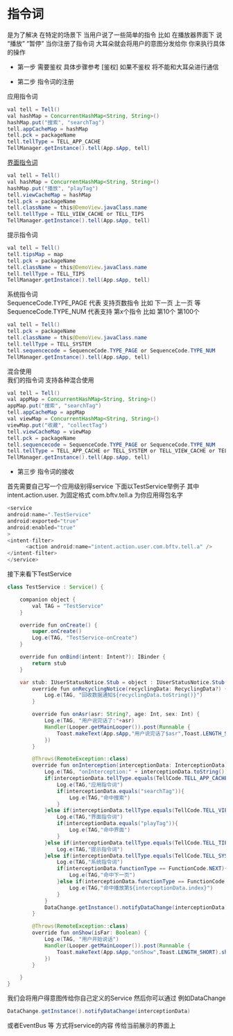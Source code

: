 # 指令词
是为了解决 在特定的场景下 当用户说了一些简单的指令 比如 在播放器界面下 说 “播放” “暂停” 当你注册了指令词 大耳朵就会将用户的意图分发给你 你来执行具体的操作 <br>

- 第一步 需要鉴权 具体步骤参考 [鉴权] 如果不鉴权 将不能和大耳朵进行通信

- 第二步 指令词的注册


应用指令词
```java
val tell = Tell()
val hashMap = ConcurrentHashMap<String, String>()
hashMap.put("搜索", "searchTag")
tell.appCacheMap = hashMap
tell.pck = packageName
tell.tellType = TELL_APP_CACHE
TellManager.getInstance().tell(App.sApp, tell)
```
[界面指令词](https://github.com/RiverrunNetwork/voicelink/blob/master/view_cache_detail.md)
```java
val tell = Tell()
val hashMap = ConcurrentHashMap<String, String>()
hashMap.put("播放", "playTag")
tell.viewCacheMap = hashMap
tell.pck = packageName
tell.className = this@DemoView.javaClass.name
tell.tellType = TELL_VIEW_CACHE or TELL_TIPS
TellManager.getInstance().tell(App.sApp, tell)
```
提示指令词
```java
val tell = Tell()
tell.tipsMap = map
tell.pck = packageName
tell.className = this@DemoView.javaClass.name
tell.tellType = TELL_TIPS
TellManager.getInstance().tell(App.sApp, tell)
```
系统指令词 <br>
SequenceCode.TYPE_PAGE 代表 支持页数指令 比如 下一页 上一页 等<br>
SequenceCode.TYPE_NUM 代表支持 第x个指令 比如 第10个 第100个 <br>
```java
val tell = Tell()
tell.pck = packageName
tell.className = this@DemoView.javaClass.name
tell.tellType = TELL_SYSTEM
tell.sequencecode = SequenceCode.TYPE_PAGE or SequenceCode.TYPE_NUM
TellManager.getInstance().tell(App.sApp, tell)
```
混合使用<br>
我们的指令词 支持各种混合使用
```java
val tell = Tell()
val appMap = ConcurrentHashMap<String, String>()
appMap.put("搜索", "searchTag")
tell.appCacheMap = appMap
val viewMap = ConcurrentHashMap<String, String>()
viewMap.put("收藏", "collectTag")
tell.viewCacheMap = viewMap
tell.pck = packageName
tell.sequencecode = SequenceCode.TYPE_PAGE or SequenceCode.TYPE_NUM
tell.tellType = TELL_APP_CACHE or TELL_SYSTEM or TELL_VIEW_CACHE or TELL_TIPS
TellManager.getInstance().tell(App.sApp, tell)
```

- 第三步 指令词的接收

首先需要自己写一个应用级别得service 下面以TestService举例子 其中intent.action.user. 为固定格式 com.bftv.tell.a 为你应用得包名字
```java
<service
android:name=".TestService"
android:exported="true"
android:enabled="true"
>
<intent-filter>
      <action android:name="intent.action.user.com.bftv.tell.a" />
</intent-filter>
</service>
```
接下来看下TestService
```java
class TestService : Service() {

    companion object {
        val TAG = "TestService"
    }

    override fun onCreate() {
        super.onCreate()
        Log.e(TAG, "TestService-onCreate")
    }

    override fun onBind(intent: Intent?): IBinder {
        return stub
    }

    var stub: IUserStatusNotice.Stub = object : IUserStatusNotice.Stub() {
        override fun onRecyclingNotice(recyclingData: RecyclingData?) {
            Log.e(TAG, "回收数据通知${recyclingData.toString()}")
        }

        override fun onAsr(asr: String?, age: Int, sex: Int) {
            Log.e(TAG, "用户说完话了:"+asr)
            Handler(Looper.getMainLooper()).post(Runnable {
                Toast.makeText(App.sApp,"用户说完话了$asr",Toast.LENGTH_SHORT).show()
            })
        }

        @Throws(RemoteException::class)
        override fun onInterception(interceptionData: InterceptionData) {
            Log.e(TAG, "onInterception:" + interceptionData.toString())
            if(interceptionData.tellType.equals(TellCode.TELL_APP_CACHE)){
                Log.e(TAG,"应用指令词")
                if(interceptionData.equals("searchTag")){
                    Log.e(TAG,"命中搜索")
                }
            }else if(interceptionData.tellType.equals(TellCode.TELL_VIEW_CACHE)){
                Log.e(TAG,"界面指令词")
                if(interceptionData.equals("playTag")){
                    Log.e(TAG,"命中界面")
                }
            }else if(interceptionData.tellType.equals(TellCode.TELL_TIPS)){
                Log.e(TAG,"提示指令词")
            }else if(interceptionData.tellType.equals(TellCode.TELL_SYSTEM)){
                Log.e(TAG,"系统指令词")
                if(interceptionData.functionType == FunctionCode.NEXT){
                    Log.e(TAG,"命中下一页")
                }else if(interceptionData.functionType == FunctionCode.PLAY){
                    Log.e(TAG,"命中播放第${interceptionData.index}")
                }
            }
            DataChange.getInstance().notifyDataChange(interceptionData)
        }

        @Throws(RemoteException::class)
        override fun onShow(isFar: Boolean) {
            Log.e(TAG, "用户开始说话")
            Handler(Looper.getMainLooper()).post(Runnable {
                Toast.makeText(App.sApp,"onShow",Toast.LENGTH_SHORT).show()
            })
        }

    }
}
```
我们会将用户得意图传给你自己定义的Service 然后你可以通过 例如DataChange
```java
DataChange.getInstance().notifyDataChange(interceptionData)
```
或者EventBus 等 方式将service的内容 传给当前展示的界面上

